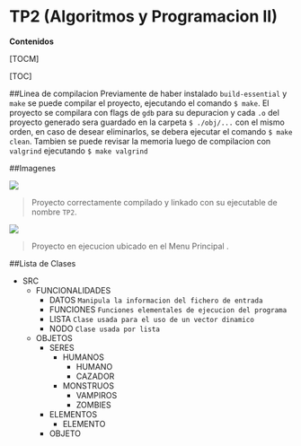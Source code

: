 # TP2 (Algoritmos y Programacion II)

**Contenidos**

[TOCM]

[TOC]

##Linea de compilacion
Previamente de haber instalado `build-essential` y `make` se puede compilar el proyecto, ejecutando el comando  `$ make`.
El proyecto se compilara con flags de `gdb` para su depuracion y cada `.o` del proyecto generado sera guardado en la carpeta `$ ./obj/...` con el mismo orden, en caso de desear eliminarlos, se debera ejecutar el comando `$ make clean`.
Tambien se puede revisar la memoria luego de compilacion con `valgrind` ejecutando 
	`$ make valgrind`

##Imagenes

![](https://i.ibb.co/k9Mbb7X/compilacion.jpg)

> Proyecto correctamente compilado y linkado con su ejecutable de nombre `TP2`.

![](https://i.ibb.co/ckhvFTV/menu-principal.jpg)

> Proyecto en ejecucion ubicado en el Menu Principal .

##Lista de Clases

+ SRC
	+ FUNCIONALIDADES
		+ DATOS         `Manipula la informacion del fichero de entrada`
		+ FUNCIONES `Funciones elementales de ejecucion del programa`
		+ LISTA            `Clase usada para el uso de un vector dinamico`
		+ NODO           `Clase usada por lista`
	+ OBJETOS
		+ SERES
			+ HUMANOS
				+ HUMANO
				+ CAZADOR
			+ MONSTRUOS
				+ VAMPIROS
				+ ZOMBIES
		+ ELEMENTOS
			+  ELEMENTO
		+ OBJETO